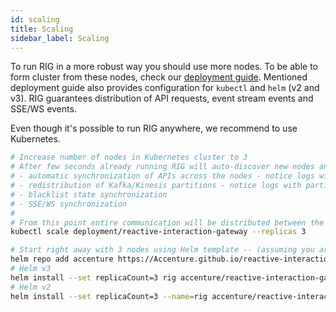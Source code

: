 ```yaml
---
id: scaling
title: Scaling
sidebar_label: Scaling
---
```


To run RIG in a more robust way you should use more nodes. To be able to form cluster from these nodes, check our [deployment guide](https://github.com/Accenture/reactive-interaction-gateway/tree/master/deployment). Mentioned deployment guide also provides configuration for `kubectl` and `helm` (v2 and v3). RIG guarantees distribution of API requests, event stream events and SSE/WS events.

Even though it's possible to run RIG anywhere, we recommend to use Kubernetes.

```bash
# Increase number of nodes in Kubernetes cluster to 3
# After few seconds already running RIG will auto-discover new nodes and form the cluster, this means:
# - automatic synchronization of APIs across the nodes - notice logs with API synchronization
# - redistribution of Kafka/Kinesis partitions - notice logs with partitions rebalancing
# - blacklist state synchronization
# - SSE/WS synchronization
#
# From this point entire communication will be distributed between the nodes
kubectl scale deployment/reactive-interaction-gateway --replicas 3

# Start right away with 3 nodes using Helm template -- (assuming you are in the deployment directory)
helm repo add accenture https://Accenture.github.io/reactive-interaction-gateway
# Helm v3
helm install --set replicaCount=3 rig accenture/reactive-interaction-gateway
# Helm v2
helm install --set replicaCount=3 --name=rig accenture/reactive-interaction-gateway
```
